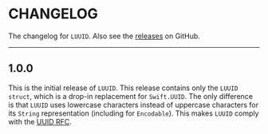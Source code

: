 # CHANGELOG

The changelog for `LUUID`. Also see the [releases](https://github.com/benasher44/LUUID/releases) on GitHub.

------

1.0.0
-----

This is the initial release of `LUUID`. This release contains only the `LUUID` `struct`, which is a drop-in replacement for `Swift.UUID`. The only difference is that `LUUID` uses lowercase characters instead of uppercase characters for its `String` representation (including for `Encodable`). This makes `LUUID` comply with the [UUID RFC](https://www.ietf.org/rfc/rfc4122.txt).